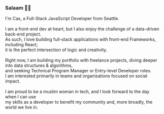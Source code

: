 ### Salaam 👋🏼 

I'm Cas, a Full-Stack JavaScript Developer from Seattle.
<br><br>
I am a front-end dev at heart, but I also enjoy the challenge of a data-driven back-end project. 
<br>As such, I love building full-stack applications with front-end Frameworks, including React;
<br>it is the perfect intersection of logic and creativity.
<br><br>
Right now, I am building my portfolio with freelance projects, diving deeper into data structures & algorithms,
<br>and seeking Technical Program Manager or Entry-level Developer roles.
<br>I am interested primarily in teams and organizations focused on social impact.
<br><br>
I am proud to be a muslim woman in tech, and I look forward to the day when I can use
<br> my skills as a developer to benefit my community and, more broadly, the world we live in.
<br><br>

<!-- <img src="https://upload.wikimedia.org/wikipedia/commons/thumb/a/a7/React-icon.svg/320px-React-icon.svg.png" alt="react logo" height="35"/> -->

<!-- [![Cas's github stats](https://github-readme-stats.vercel.app/api?username=mamacas)](https://github.com/mamacas/github-readme-stats) -->
